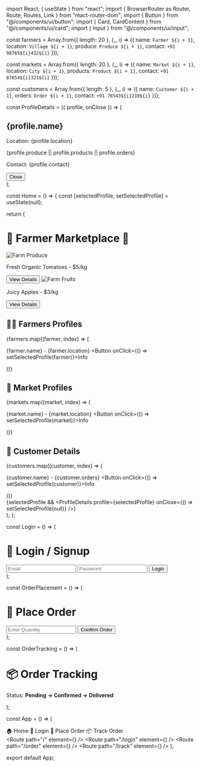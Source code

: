 import React, { useState } from "react";
import { BrowserRouter as Router, Route, Routes, Link } from "react-router-dom";
import { Button } from "@/components/ui/button";
import { Card, CardContent } from "@/components/ui/card";
import { Input } from "@/components/ui/input";

const farmers = Array.from({ length: 20 }, (_, i) => ({
  name: `Farmer ${i + 1}`,
  location: `Village ${i + 1}`,
  produce: `Produce ${i + 1}`,
  contact: `+91 98765${i}432${i}`
}));

const markets = Array.from({ length: 20 }, (_, i) => ({
  name: `Market ${i + 1}`,
  location: `City ${i + 1}`,
  products: `Product ${i + 1}`,
  contact: `+91 87654${i}321${i}`
}));

const customers = Array.from({ length: 5 }, (_, i) => ({
  name: `Customer ${i + 1}`,
  orders: `Order ${i + 1}`,
  contact: `+91 76543${i}210${i}`
}));

const ProfileDetails = ({ profile, onClose }) => (
  <div className="fixed top-0 left-0 w-full h-full bg-gray-900 bg-opacity-50 flex justify-center items-center">
    <div className="bg-white p-6 rounded-lg shadow-lg">
      <h2 className="text-xl font-bold">{profile.name}</h2>
      <p>Location: {profile.location}</p>
      <p>{profile.produce || profile.products || profile.orders}</p>
      <p>Contact: {profile.contact}</p>
      <Button onClick={onClose} className="mt-4">Close</Button>
    </div>
  </div>
);

const Home = () => {
  const [selectedProfile, setSelectedProfile] = useState(null);

  return (
    <div className="p-4">
      <h1 className="text-2xl font-bold text-center">🌾 Farmer Marketplace 🌾</h1>
      <div className="grid grid-cols-2 gap-4 mt-4">
        <Card className="p-4">
          <img src="https://source.unsplash.com/300x200/?farm,vegetables" alt="Farm Produce" className="w-full rounded-lg" />
          <CardContent>
            <p>Fresh Organic Tomatoes - $5/kg</p>
            <Button className="mt-2">View Details</Button>
          </CardContent>
        </Card>
        <Card className="p-4">
          <img src="https://source.unsplash.com/300x200/?fruits,market" alt="Farm Fruits" className="w-full rounded-lg" />
          <CardContent>
            <p>Juicy Apples - $3/kg</p>
            <Button className="mt-2">View Details</Button>
          </CardContent>
        </Card>
      </div>
      <div className="mt-6 p-4 bg-gray-100 rounded-lg">
        <h2 className="text-xl font-bold">👨‍🌾 Farmers Profiles</h2>
        {farmers.map((farmer, index) => (
          <p key={index}>{farmer.name} - {farmer.location} <Button onClick={() => setSelectedProfile(farmer)}>Info</Button></p>
        ))}
      </div>
      <div className="mt-6 p-4 bg-gray-100 rounded-lg">
        <h2 className="text-xl font-bold">🛒 Market Profiles</h2>
        {markets.map((market, index) => (
          <p key={index}>{market.name} - {market.location} <Button onClick={() => setSelectedProfile(market)}>Info</Button></p>
        ))}
      </div>
      <div className="mt-6 p-4 bg-gray-100 rounded-lg">
        <h2 className="text-xl font-bold">👤 Customer Details</h2>
        {customers.map((customer, index) => (
          <p key={index}>{customer.name} - {customer.orders} <Button onClick={() => setSelectedProfile(customer)}>Info</Button></p>
        ))}
      </div>
      {selectedProfile && <ProfileDetails profile={selectedProfile} onClose={() => setSelectedProfile(null)} />}
    </div>
  );
};

const Login = () => (
  <div className="p-4 flex flex-col items-center">
    <h1 className="text-xl font-bold">🔑 Login / Signup</h1>
    <Input placeholder="Email" className="mt-2 w-80" />
    <Input type="password" placeholder="Password" className="mt-2 w-80" />
    <Button className="mt-2 w-80">Login</Button>
  </div>
);

const OrderPlacement = () => (
  <div className="p-4 flex flex-col items-center">
    <h1 className="text-xl font-bold">🛒 Place Order</h1>
    <Input placeholder="Enter Quantity" className="mt-2 w-80" />
    <Button className="mt-2 w-80">Confirm Order</Button>
  </div>
);

const OrderTracking = () => (
  <div className="p-4 flex flex-col items-center">
    <h1 className="text-xl font-bold">📦 Order Tracking</h1>
    <p className="mt-2">Status: <strong>Pending → Confirmed → Delivered</strong></p>
  </div>
);

const App = () => (
  <Router>
    <nav className="p-4 flex gap-6 justify-center bg-green-500 text-white font-bold">
      <Link to="/">🏠 Home</Link>
      <Link to="/login">🔑 Login</Link>
      <Link to="/order">🛒 Place Order</Link>
      <Link to="/track">📦 Track Order</Link>
    </nav>
    <Routes>
      <Route path="/" element={<Home />} />
      <Route path="/login" element={<Login />} />
      <Route path="/order" element={<OrderPlacement />} />
      <Route path="/track" element={<OrderTracking />} />
    </Routes>
  </Router>
);

export default App;
